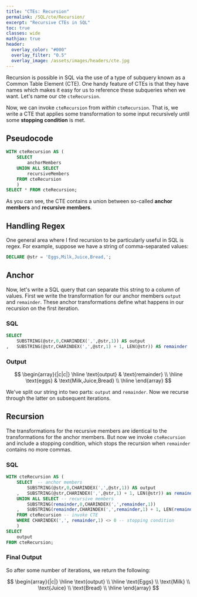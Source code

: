 ```yaml
---
title: "CTEs: Recursion"
permalink: /SQL/cte/Recursion/
excerpt: "Recursive CTEs in SQL"
toc: true
classes: wide
mathjax: true
header:
  overlay_color: "#000"
  overlay_filter: "0.5"
  overlay_image: /assets/images/headers/cte.jpg
---
```


Recursion is possible in SQL via the use of a type of subquery known as a Common Table Element (CTE).
One handy feature of CTEs is that they have names which makes it easy for us to reference these subqueries when we want.
Let's name our cte `cteRecursion`.

Now, we can invoke `cteRecursion` from _within_ `cteRecursion`. 
That is, we write a CTE that applies some transformation to some input recursively until some __stopping condition__ is met.

## Pseudocode

```sql
WITH cteRecursion AS (
	SELECT 
		anchorMembers
	UNION ALL SELECT 
		recursiveMembers
	FROM cteRecursion
	)
SELECT * FROM cteRecursion;
```
As you can see, the CTE contains a union between so-called __anchor members__ and __recursive members__.

## Handling Regex

One general area where I find recursion to be particularly useful in SQL is regex. 
For example, suppose we have a string of comma-separated values:

```sql
DECLARE @str = 'Eggs,Milk,Juice,Bread,';
```

## Anchor

Now, let's write a SQL query that can separate this string to a column of values.
First we write the transformation for our anchor members `output` and `remainder`.
These anchor transformations define what happens in our recursion on the first iteration.

### SQL

```sql
SELECT
	SUBSTRING(@str,0,CHARINDEX(',',@str,1)) AS output
,	SUBSTRING(@str,CHARINDEX(',',@str,1) + 1, LEN(@str)) AS remainder
```

### Output


$$ 
\begin{array}{|c|c|}
\hline 
\text{output} & \text{remainder} \\
\hline
\text{eggs} & \text{Milk,Juice,Bread} \\
\hline
\end{array}
$$

We've split our string into two parts: `output` and `remainder`. 
Now we recurse through the latter on subsequent iterations.

## Recursion

The transformations for the recursive members are identical to the transformations for the anchor members.
But now we invoke `cteRecursion` and include a stopping condition, which stops the recursion when `remainder` contains no more commas.

### SQL

```sql
WITH cteRecursion AS (
	SELECT  -- anchor members
		SUBSTRING(@str,0,CHARINDEX(',',@str,1)) AS output
	,	SUBSTRING(@str,CHARINDEX(',',@str,1) + 1, LEN(@str)) as remainder
	UNION ALL SELECT -- recursive members
		SUBSTRING(remainder,0,CHARINDEX(',',remainder,1))
	,	SUBSTRING(remainder,CHARINDEX(',',remainder,1) + 1, LEN(remainder))
	FROM cteRecursion -- invoke CTE
	WHERE CHARINDEX(',', remainder,1) <> 0 -- stopping condition
	)
SELECT 
	output
FROM cteRecursion;	

```

### Final Output

So after some number of iterations, we return the following:

$$
\begin{array}{|c|}
\hline
\text{output} \\
\hline
\text{Eggs} \\
\text{Milk} \\
\text{Juice} \\
\text{Bread} \\
\hline
\end{array}
$$


